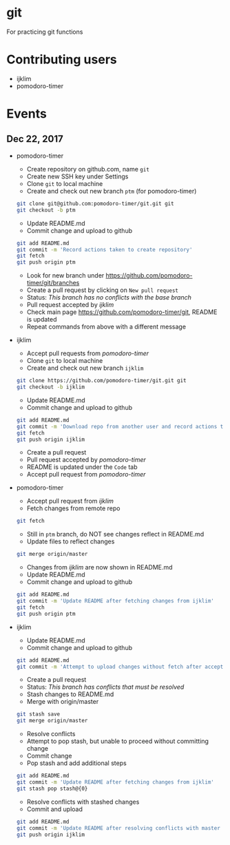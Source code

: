 # git
For practicing git functions

# Contributing users
* ijklim
* pomodoro-timer

# Events

## Dec 22, 2017
* pomodoro-timer
  * Create repository on github.com, name `git`
  * Create new SSH key under Settings
  * Clone `git` to local machine
  * Create and check out new branch `ptm` (for pomodoro-timer)
  ```bash
  git clone git@github.com:pomodoro-timer/git.git git
  git checkout -b ptm
  ```
  * Update README.md
  * Commit change and upload to github
  ```bash
  git add README.md
  git commit -m 'Record actions taken to create repository'
  git fetch
  git push origin ptm
  ```
  * Look for new branch under https://github.com/pomodoro-timer/git/branches
  * Create a pull request by clicking on `New pull request`
  * Status: *This branch has no conflicts with the base branch*
  * Pull request accepted by *ijklim*
  * Check main page https://github.com/pomodoro-timer/git, README is updated
  * Repeat commands from above with a different message

* ijklim
  * Accept pull requests from *pomodoro-timer*
  * Clone `git` to local machine
  * Create and check out new branch `ijklim`
  ```bash
  git clone https://github.com/pomodoro-timer/git.git git
  git checkout -b ijklim
  ```
  * Update README.md
  * Commit change and upload to github
  ```bash
  git add README.md
  git commit -m 'Download repo from another user and record actions taken'
  git fetch
  git push origin ijklim
  ```
  * Create a pull request
  * Pull request accepted by *pomodoro-timer*
  * README is updated under the `Code` tab
  * Accept pull request from *pomodoro-timer*

* pomodoro-timer
  * Accept pull request from *ijklim*
  * Fetch changes from remote repo
  ```bash
  git fetch
  ```
  * Still in `ptm` branch, do NOT see changes reflect in README.md
  * Update files to reflect changes
  ```bash
  git merge origin/master
  ```
  * Changes from *ijklim* are now shown in README.md
  * Update README.md
  * Commit change and upload to github
  ```bash
  git add README.md
  git commit -m 'Update README after fetching changes from ijklim'
  git fetch
  git push origin ptm
  ```

* ijklim
  * Update README.md
  * Commit change and upload to github
  ```bash
  git add README.md
  git commit -m 'Attempt to upload changes without fetch after accepting pull request'
  ```
  * Create a pull request
  * Status: *This branch has conflicts that must be resolved*
  * Stash changes to README.md
  * Merge with origin/master
  ```bash
  git stash save
  git merge origin/master
  ```
  * Resolve conflicts
  * Attempt to pop stash, but unable to proceed without committing change
  * Commit change
  * Pop stash and add additional steps
  ```bash
  git add README.md
  git commit -m 'Update README after fetching changes from ijklim'
  git stash pop stash@{0}
  ```
  * Resolve conflicts with stashed changes
  * Commit and upload
  ```bash
  git add README.md
  git commit -m 'Update README after resolving conflicts with master and stash'
  git push origin ijklim
  ```

